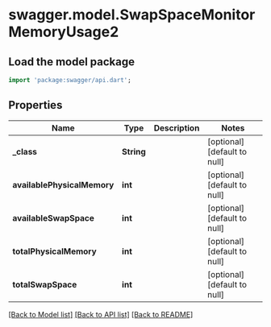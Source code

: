 # swagger.model.SwapSpaceMonitorMemoryUsage2

## Load the model package
```dart
import 'package:swagger/api.dart';
```

## Properties
Name | Type | Description | Notes
------------ | ------------- | ------------- | -------------
**_class** | **String** |  | [optional] [default to null]
**availablePhysicalMemory** | **int** |  | [optional] [default to null]
**availableSwapSpace** | **int** |  | [optional] [default to null]
**totalPhysicalMemory** | **int** |  | [optional] [default to null]
**totalSwapSpace** | **int** |  | [optional] [default to null]

[[Back to Model list]](../README.md#documentation-for-models) [[Back to API list]](../README.md#documentation-for-api-endpoints) [[Back to README]](../README.md)


